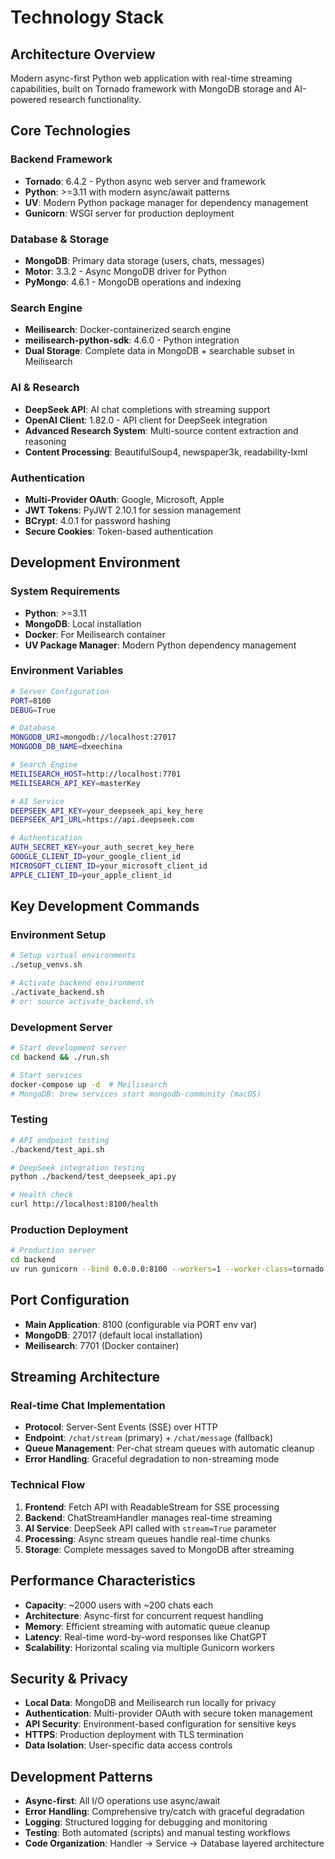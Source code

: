 # Technology Stack

## Architecture Overview
Modern async-first Python web application with real-time streaming capabilities, built on Tornado framework with MongoDB storage and AI-powered research functionality.

## Core Technologies

### Backend Framework
- **Tornado**: 6.4.2 - Python async web server and framework
- **Python**: >=3.11 with modern async/await patterns
- **UV**: Modern Python package manager for dependency management
- **Gunicorn**: WSGI server for production deployment

### Database & Storage
- **MongoDB**: Primary data storage (users, chats, messages)
- **Motor**: 3.3.2 - Async MongoDB driver for Python
- **PyMongo**: 4.6.1 - MongoDB operations and indexing

### Search Engine
- **Meilisearch**: Docker-containerized search engine
- **meilisearch-python-sdk**: 4.6.0 - Python integration
- **Dual Storage**: Complete data in MongoDB + searchable subset in Meilisearch

### AI & Research
- **DeepSeek API**: AI chat completions with streaming support
- **OpenAI Client**: 1.82.0 - API client for DeepSeek integration
- **Advanced Research System**: Multi-source content extraction and reasoning
- **Content Processing**: BeautifulSoup4, newspaper3k, readability-lxml

### Authentication
- **Multi-Provider OAuth**: Google, Microsoft, Apple
- **JWT Tokens**: PyJWT 2.10.1 for session management
- **BCrypt**: 4.0.1 for password hashing
- **Secure Cookies**: Token-based authentication

## Development Environment

### System Requirements
- **Python**: >=3.11
- **MongoDB**: Local installation
- **Docker**: For Meilisearch container
- **UV Package Manager**: Modern Python dependency management

### Environment Variables
```bash
# Server Configuration
PORT=8100
DEBUG=True

# Database
MONGODB_URI=mongodb://localhost:27017
MONGODB_DB_NAME=dxeechina

# Search Engine
MEILISEARCH_HOST=http://localhost:7701
MEILISEARCH_API_KEY=masterKey

# AI Service
DEEPSEEK_API_KEY=your_deepseek_api_key_here
DEEPSEEK_API_URL=https://api.deepseek.com

# Authentication
AUTH_SECRET_KEY=your_auth_secret_key_here
GOOGLE_CLIENT_ID=your_google_client_id
MICROSOFT_CLIENT_ID=your_microsoft_client_id
APPLE_CLIENT_ID=your_apple_client_id
```

## Key Development Commands

### Environment Setup
```bash
# Setup virtual environments
./setup_venvs.sh

# Activate backend environment
./activate_backend.sh
# or: source activate_backend.sh
```

### Development Server
```bash
# Start development server
cd backend && ./run.sh

# Start services
docker-compose up -d  # Meilisearch
# MongoDB: brew services start mongodb-community (macOS)
```

### Testing
```bash
# API endpoint testing
./backend/test_api.sh

# DeepSeek integration testing
python ./backend/test_deepseek_api.py

# Health check
curl http://localhost:8100/health
```

### Production Deployment
```bash
# Production server
cd backend
uv run gunicorn --bind 0.0.0.0:8100 --workers=1 --worker-class=tornado wsgi:application
```

## Port Configuration
- **Main Application**: 8100 (configurable via PORT env var)
- **MongoDB**: 27017 (default local installation)
- **Meilisearch**: 7701 (Docker container)

## Streaming Architecture

### Real-time Chat Implementation
- **Protocol**: Server-Sent Events (SSE) over HTTP
- **Endpoint**: `/chat/stream` (primary) + `/chat/message` (fallback)
- **Queue Management**: Per-chat stream queues with automatic cleanup
- **Error Handling**: Graceful degradation to non-streaming mode

### Technical Flow
1. **Frontend**: Fetch API with ReadableStream for SSE processing
2. **Backend**: ChatStreamHandler manages real-time streaming
3. **AI Service**: DeepSeek API called with `stream=True` parameter
4. **Processing**: Async stream queues handle real-time chunks
5. **Storage**: Complete messages saved to MongoDB after streaming

## Performance Characteristics

- **Capacity**: ~2000 users with ~200 chats each
- **Architecture**: Async-first for concurrent request handling
- **Memory**: Efficient streaming with automatic queue cleanup
- **Latency**: Real-time word-by-word responses like ChatGPT
- **Scalability**: Horizontal scaling via multiple Gunicorn workers

## Security & Privacy

- **Local Data**: MongoDB and Meilisearch run locally for privacy
- **Authentication**: Multi-provider OAuth with secure token management
- **API Security**: Environment-based configuration for sensitive keys
- **HTTPS**: Production deployment with TLS termination
- **Data Isolation**: User-specific data access controls

## Development Patterns

- **Async-first**: All I/O operations use async/await
- **Error Handling**: Comprehensive try/catch with graceful degradation
- **Logging**: Structured logging for debugging and monitoring
- **Testing**: Both automated (scripts) and manual testing workflows
- **Code Organization**: Handler → Service → Database layered architecture